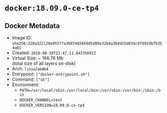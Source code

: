 # `docker:18.09.0-ce-tp4`

## Docker Metadata

- Image ID: `sha256:228a322128e95577a3687465669d5d89e32b4a3b4d25d034c9f892dbfb354a01`
- Created: `2018-08-30T21:47:11.84235692Z`
- Virtual Size: ~ 166.76 Mb  
  (total size of all layers on-disk)
- Arch: `linux`/`amd64`
- Entrypoint: `["docker-entrypoint.sh"]`
- Command: `["sh"]`
- Environment:
  - `PATH=/usr/local/sbin:/usr/local/bin:/usr/sbin:/usr/bin:/sbin:/bin`
  - `DOCKER_CHANNEL=test`
  - `DOCKER_VERSION=18.09.0-ce-tp4`
